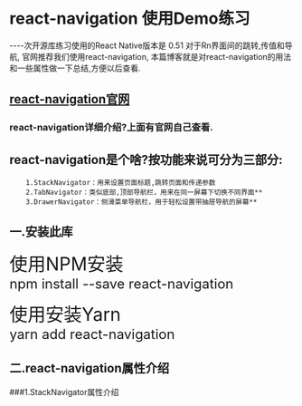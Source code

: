 # react-navigation 使用Demo练习
----次开源库练习使用的React Native版本是 0.51
对于Rn界面间的跳转,传值和导航, 官网推荐我们使用react-navigation,
本篇博客就是对react-navigation的用法和一些属性做一下总结,方便以后查看.
## [react-navigation官网](https://reactnavigation.org/)
### react-navigation详细介绍?上面有官网自己查看.
## react-navigation是个啥?按功能来说可分为三部分:
        1.StackNavigator：用来设置页面标题,跳转页面和传递参数
        2.TabNavigator：类似底部,顶部导航栏，用来在同一屏幕下切换不同界面**
        3.DrawerNavigator：侧滑菜单导航栏，用于轻松设置带抽屉导航的屏幕**
## 一.安装此库
<font size="6">使用NPM安装</font><br /> 
<font size="5">npm install --save react-navigation</font><br /> 

<font size="6">使用安装Yarn </font><br /> 
<font size="5">yarn add react-navigation</font><br /> 

## 二.react-navigation属性介绍
###1.StackNavigator属性介绍

